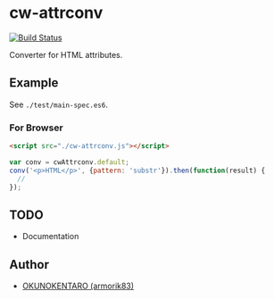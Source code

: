 # cw-attrconv

[![Build Status](https://travis-ci.org/crescware/cw-attrconv.svg?branch=master)](https://travis-ci.org/crescware/cw-attrconv)

Converter for HTML attributes.

## Example
See `./test/main-spec.es6`.

### For Browser
```html
<script src="./cw-attrconv.js"></script>
```

```js
var conv = cwAttrconv.default;
conv('<p>HTML</p>', {pattern: 'substr'}).then(function(result) {
  //
});
```

## TODO
- Documentation

## Author
- [OKUNOKENTARO (armorik83)](https://github.com/armorik83)